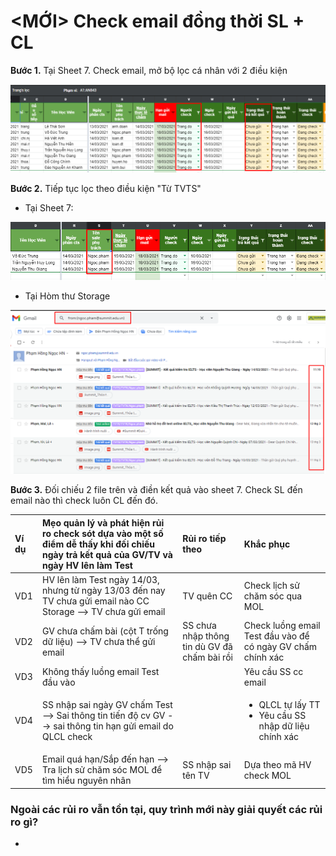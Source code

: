 # &lt;MỚI&gt; Check email đồng thời SL + CL

**Bước 1.** Tại Sheet 7. Check email, mở bộ lọc cá nhân với 2 điều kiện

![C&#x1ED9;t V ch&#x1ECD;n t&#xEA;n QLCL. C&#x1ED9;t Y ch&#x1ECD;n: Ch&#x1B0;a g&#x1EED;i ](../../../.gitbook/assets/1%20%2811%29.png)

**Bước 2.** Tiếp tục lọc theo điều kiện "Từ TVTS"

* Tại Sheet 7: 

![Ch&#x1ECD;n l&#x1EA7;n l&#x1B0;&#x1EE3;t t&#x1EEB;ng TV](../../../.gitbook/assets/2%20%2813%29.png)

* Tại Hòm thư Storage

![From l&#x1EA7;n l&#x1B0;&#x1EE3;t t&#x1EEB;ng TV](../../../.gitbook/assets/3%20%2811%29.png)

**Bước 3.** Đối chiếu 2 file trên và điền kết quả vào sheet 7. Check SL đến email nào thì check luôn CL đến đó.

<table>
  <thead>
    <tr>
      <th style="text-align:left">V&#xED; d&#x1EE5;</th>
      <th style="text-align:left">M&#x1EB9;o qu&#x1EA3;n l&#xFD; v&#xE0; ph&#xE1;t hi&#x1EC7;n r&#x1EE7;i
        ro check s&#xF3;t d&#x1EF1;a v&#xE0;o m&#x1ED9;t s&#x1ED1; &#x111;i&#x1EC3;m
        d&#x1EC5; th&#x1EA5;y khi &#x111;&#x1ED1;i chi&#x1EBF;u ng&#xE0;y tr&#x1EA3;
        k&#x1EBF;t qu&#x1EA3; c&#x1EE7;a GV/TV v&#xE0; ng&#xE0;y HV l&#xEA;n l&#xE0;m
        Test</th>
      <th style="text-align:left">R&#x1EE7;i ro ti&#x1EBF;p theo</th>
      <th style="text-align:left">Kh&#x1EAF;c ph&#x1EE5;c</th>
    </tr>
  </thead>
  <tbody>
    <tr>
      <td style="text-align:left">VD1</td>
      <td style="text-align:left">HV l&#xEA;n l&#xE0;m Test ng&#xE0;y 14/03, nh&#x1B0;ng t&#x1EEB; ng&#xE0;y
        13/03 &#x111;&#x1EBF;n nay TV ch&#x1B0;a g&#x1EED;i email n&#xE0;o CC Storage
        --&gt; TV ch&#x1B0;a g&#x1EED;i email</td>
      <td style="text-align:left">TV qu&#xEA;n CC</td>
      <td style="text-align:left">Check l&#x1ECB;ch s&#x1EED; ch&#x103;m s&#xF3;c qua MOL</td>
    </tr>
    <tr>
      <td style="text-align:left">VD2</td>
      <td style="text-align:left">GV ch&#x1B0;a ch&#x1EA5;m b&#xE0;i (c&#x1ED9;t T tr&#x1ED1;ng d&#x1EEF;
        li&#x1EC7;u) --&gt; TV ch&#x1B0;a th&#x1EC3; g&#x1EED;i email</td>
      <td style="text-align:left">SS ch&#x1B0;a nh&#x1EAD;p th&#xF4;ng tin d&#xF9; GV &#x111;&#xE3; ch&#x1EA5;m
        b&#xE0;i r&#x1ED3;i</td>
      <td style="text-align:left">Check lu&#x1ED3;ng email Test &#x111;&#x1EA7;u v&#xE0;o &#x111;&#x1EC3;
        c&#xF3; ng&#xE0;y GV ch&#x1EA5;m ch&#xED;nh x&#xE1;c</td>
    </tr>
    <tr>
      <td style="text-align:left">VD3</td>
      <td style="text-align:left">Kh&#xF4;ng th&#x1EA5;y lu&#x1ED3;ng email Test &#x111;&#x1EA7;u v&#xE0;o</td>
      <td
      style="text-align:left"></td>
        <td style="text-align:left">Y&#xEA;u c&#x1EA7;u SS cc email</td>
    </tr>
    <tr>
      <td style="text-align:left">VD4</td>
      <td style="text-align:left">SS nh&#x1EAD;p sai ng&#xE0;y GV ch&#x1EA5;m Test --&gt; Sai th&#xF4;ng
        tin ti&#x1EBF;n &#x111;&#x1ED9; cv GV --&gt; sai th&#xF4;ng tin h&#x1EA1;n
        g&#x1EED;i email do QLCL check</td>
      <td style="text-align:left"></td>
      <td style="text-align:left">
        <ul>
          <li>QLCL t&#x1EF1; l&#x1EA5;y TT</li>
          <li>Y&#xEA;u c&#x1EA7;u SS nh&#x1EAD;p d&#x1EEF; li&#x1EC7;u ch&#xED;nh x&#xE1;c</li>
        </ul>
      </td>
    </tr>
    <tr>
      <td style="text-align:left">VD5</td>
      <td style="text-align:left">Email qu&#xE1; h&#x1EA1;n/S&#x1EAF;p &#x111;&#x1EBF;n h&#x1EA1;n --&gt;
        Tra l&#x1ECB;ch s&#x1EED; ch&#x103;m s&#xF3;c MOL &#x111;&#x1EC3; t&#xEC;m
        hi&#x1EC3;u nguy&#xEA;n nh&#xE2;n</td>
      <td style="text-align:left">SS nh&#x1EAD;p sai t&#xEA;n TV</td>
      <td style="text-align:left">D&#x1EF1;a theo m&#xE3; HV check MOL</td>
    </tr>
  </tbody>
</table>

### Ngoài các rủi ro vẫn tồn tại, quy trình mới này giải quyết các rủi ro gì?

* 




